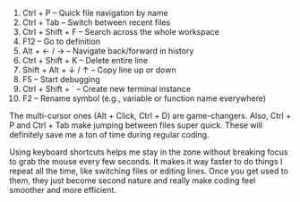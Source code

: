 1. Ctrl + P – Quick file navigation by name
2. Ctrl + Tab – Switch between recent files
3. Ctrl + Shift + F – Search across the whole workspace
4. F12 – Go to definition
5. Alt + ← / → – Navigate back/forward in history
6. Ctrl + Shift + K – Delete entire line
7. Shift + Alt + ↓ / ↑ – Copy line up or down
8. F5 – Start debugging
9. Ctrl + Shift + ` – Create new terminal instance
10. F2 – Rename symbol (e.g., variable or function name everywhere)


The multi-cursor ones (Alt + Click, Ctrl + D) are game-changers. Also, Ctrl + P and Ctrl + Tab make jumping between files super quick. These will definitely save me a ton of time during regular coding.

Using keyboard shortcuts helps me stay in the zone without breaking focus to grab the mouse every few seconds. It makes it way faster to do things I repeat all the time, like switching files or editing lines. Once you get used to them, they just become second nature and really make coding feel smoother and more efficient.